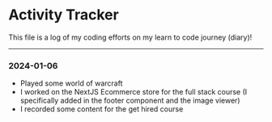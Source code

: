 # Activity Tracker

This file is a log of my coding efforts on my learn to code journey (diary)!

___

### 2024-01-06

* Played some world of warcraft
* I worked on the NextJS Ecommerce store for the full stack course (I specifically added in the footer component and the image viewer)
* I recorded some content for the get hired course